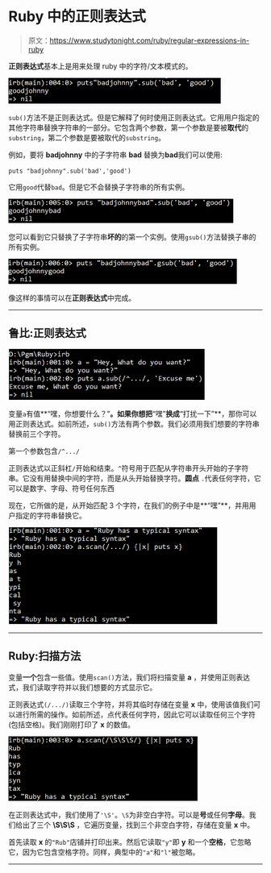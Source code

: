 # Ruby 中的正则表达式

> 原文：<https://www.studytonight.com/ruby/regular-expressions-in-ruby>

**正则表达式**基本上是用来处理 ruby 中的字符/文本模式的。

![Regular Expressions  in Ruby](img/3f9f5938114741b7b89dffbfd5d81851.png)

`sub()`方法不是正则表达式。但是它解释了何时使用正则表达式。它用用户指定的其他字符串替换字符串的一部分。它包含两个参数，第一个参数是要被**取代**的`substring`，第二个参数是要被取代的`substring`。

例如，要将 **badjohnny** 中的子字符串 **bad** 替换为**bad**我们可以使用:

```
puts "badjohnny".sub('bad','good')
```

它用`good`代替`bad`。但是它不会替换子字符串的所有实例。

![Regular Expressions  in Ruby](img/7c9c6d5a997ca1087b9ac002d05debb1.png)

您可以看到它只替换了子字符串**坏的**的第一个实例。使用`gsub()`方法替换子串的所有实例。

![Regular Expressions  in Ruby](img/52a3b7841d12420320e1af4e850caf2b.png)

像这样的事情可以在**正则表达式**中完成。

* * *

## 鲁比:正则表达式

![Regular Expressions in Ruby](img/d602fcacde1b378c7db261d13621e7bc.png)

变量`a`有值**“嘿，你想要什么？”**。如果你想把**“嘿”**换成**“打扰一下”**，那你可以用正则表达式。如前所述，`sub()`方法有两个参数。我们必须用我们想要的字符串替换前三个字符。

第一个参数包含`/^.../`

正则表达式以正斜杠`/`开始和结束。`^`符号用于匹配从字符串开头开始的子字符串。它没有用替换中间的字符，而是从头开始替换字符。**圆点** `.`代表任何字符，它可以是数字、字母、符号任何东西

现在，它所做的是，从开始匹配 3 个字符，在我们的例子中是**“嘿”**，并用用户指定的字符串替换它。

![Regular Expressions in Ruby](img/5ef09e009250c7b7d20bbf8cbfba7647.png)

* * *

## Ruby:扫描方法

变量**一个**包含一些值。使用`scan()`方法，我们将扫描变量 **a** ，并使用正则表达式，我们读取字符并以我们想要的方式显示它。

正则表达式`(/.../)`读取三个字符，并将其临时存储在变量 **x** 中，使用该值我们可以进行所需的操作。如前所述，点代表任何字符，因此它可以读取任何三个字符(包括空格)。我们刚刚打印了 **x** 的数值。

![Scan method in Ruby](img/7bc4bb8ae1aa73fcefb6a02851289c94.png)

在正则表达式中，我们使用了`'\S'`。`\S`为非空白字符。可以是**号**或任何**字母**。我们给出了三个 **\S\S\S** ，它遍历变量，找到三个非空白字符，存储在变量 **x** 中。

首先读取 **x** 的`"Rub"`店铺并打印出来。然后它读取`"y"`即 **y** 和一个**空格**，它忽略它，因为它包含空格字符。同样，典型中的`"a"`和`"l"`被忽略。

* * *